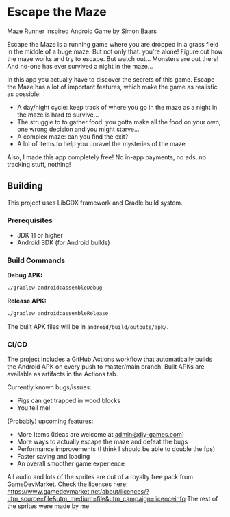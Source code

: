 # Escape the Maze
Maze Runner inspired Android Game by Simon Baars

Escape the Maze is a running game where you are dropped in a grass field in the middle of a huge maze. But not only that: you're alone! Figure out how the maze works and try to escape. But watch out... Monsters are out there! And no-one has ever survived a night in the maze...

In this app you actually have to discover the secrets of this game. Escape the Maze has a lot of important features, which make the game as realistic as possible:
- A day/night cycle: keep track of where you go in the maze as a night in the maze is hard to survive...
- The struggle to to gather food: you gotta make all the food on your own, one wrong decision and you might starve...
- A complex maze: can you find the exit?
- A lot of items to help you unravel the mysteries of the maze

Also, I made this app completely free! No in-app payments, no ads, no tracking stuff, nothing!

## Building

This project uses LibGDX framework and Gradle build system.

### Prerequisites
- JDK 11 or higher
- Android SDK (for Android builds)

### Build Commands

**Debug APK:**
```bash
./gradlew android:assembleDebug
```

**Release APK:**
```bash
./gradlew android:assembleRelease
```

The built APK files will be in `android/build/outputs/apk/`.

### CI/CD

The project includes a GitHub Actions workflow that automatically builds the Android APK on every push to master/main branch. Built APKs are available as artifacts in the Actions tab.

Currently known bugs/issues:
- Pigs can get trapped in wood blocks
- You tell me!

(Probably) upcoming features:
- More Items (Ideas are welcome at admin@diy-games.com)
- More ways to actually escape the maze and defeat the bugs
- Performance improvements (I think I should be able to double the fps)
- Faster saving and loading
- An overall smoother game experience

All audio and lots of the sprites are out of a royalty free pack from GameDevMarket. Check the licenses here:
https://www.gamedevmarket.net/about/licences/?utm_source=file&utm_medium=file&utm_campaign=licenceinfo
The rest of the sprites were made by me
